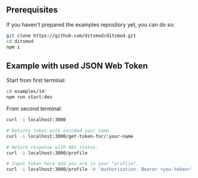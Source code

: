 ## Prerequisites

If you haven't prepared the examples repository yet, you can do so:

```bash
git clone https://github.com/ditsmod/ditsmod.git
cd ditsmod
npm i
```

## Example with used JSON Web Token

Start from first terminal:

```bash
cd examples/14*
npm run start:dev
```

From second terminal:

```bash
curl -i localhost:3000

# Returns token with encoded your name.
curl -i localhost:3000/get-token-for/:your-name

# Return response with 401 status.
curl -i localhost:3000/profile

# Input token here and you are in your "profile".
curl -i localhost:3000/profile -H 'Authorization: Bearer <you-token>'
```
